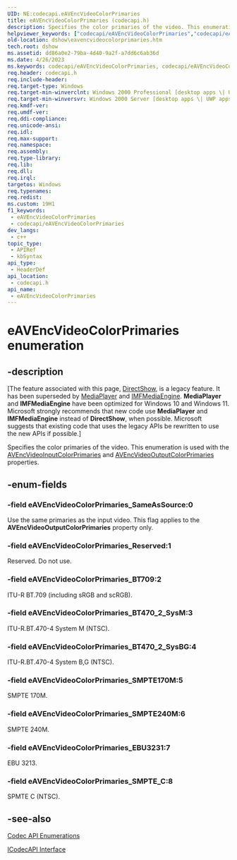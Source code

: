 ```yaml
---
UID: NE:codecapi.eAVEncVideoColorPrimaries
title: eAVEncVideoColorPrimaries (codecapi.h)
description: Specifies the color primaries of the video. This enumeration is used with the AVEncVideoInputColorPrimaries and AVEncVideoOutputColorPrimaries properties.
helpviewer_keywords: ["codecapi/eAVEncVideoColorPrimaries","codecapi/eAVEncVideoColorPrimaries_BT470_2_SysBG","codecapi/eAVEncVideoColorPrimaries_BT470_2_SysM","codecapi/eAVEncVideoColorPrimaries_BT709","codecapi/eAVEncVideoColorPrimaries_EBU3231","codecapi/eAVEncVideoColorPrimaries_Reserved","codecapi/eAVEncVideoColorPrimaries_SMPTE170M","codecapi/eAVEncVideoColorPrimaries_SMPTE240M","codecapi/eAVEncVideoColorPrimaries_SMPTE_C","codecapi/eAVEncVideoColorPrimaries_SameAsSource","dshow.eavencvideocolorprimaries","eAVEncVideoColorPrimaries","eAVEncVideoColorPrimaries enumeration [DirectShow]","eAVEncVideoColorPrimariesEnumeration","eAVEncVideoColorPrimaries_BT470_2_SysBG","eAVEncVideoColorPrimaries_BT470_2_SysM","eAVEncVideoColorPrimaries_BT709","eAVEncVideoColorPrimaries_EBU3231","eAVEncVideoColorPrimaries_Reserved","eAVEncVideoColorPrimaries_SMPTE170M","eAVEncVideoColorPrimaries_SMPTE240M","eAVEncVideoColorPrimaries_SMPTE_C","eAVEncVideoColorPrimaries_SameAsSource"]
old-location: dshow\eavencvideocolorprimaries.htm
tech.root: dshow
ms.assetid: dd86a0e2-79ba-4d40-9a2f-a7dd6c6ab36d
ms.date: 4/26/2023
ms.keywords: codecapi/eAVEncVideoColorPrimaries, codecapi/eAVEncVideoColorPrimaries_BT470_2_SysBG, codecapi/eAVEncVideoColorPrimaries_BT470_2_SysM, codecapi/eAVEncVideoColorPrimaries_BT709, codecapi/eAVEncVideoColorPrimaries_EBU3231, codecapi/eAVEncVideoColorPrimaries_Reserved, codecapi/eAVEncVideoColorPrimaries_SMPTE170M, codecapi/eAVEncVideoColorPrimaries_SMPTE240M, codecapi/eAVEncVideoColorPrimaries_SMPTE_C, codecapi/eAVEncVideoColorPrimaries_SameAsSource, dshow.eavencvideocolorprimaries, eAVEncVideoColorPrimaries, eAVEncVideoColorPrimaries enumeration [DirectShow], eAVEncVideoColorPrimariesEnumeration, eAVEncVideoColorPrimaries_BT470_2_SysBG, eAVEncVideoColorPrimaries_BT470_2_SysM, eAVEncVideoColorPrimaries_BT709, eAVEncVideoColorPrimaries_EBU3231, eAVEncVideoColorPrimaries_Reserved, eAVEncVideoColorPrimaries_SMPTE170M, eAVEncVideoColorPrimaries_SMPTE240M, eAVEncVideoColorPrimaries_SMPTE_C, eAVEncVideoColorPrimaries_SameAsSource
req.header: codecapi.h
req.include-header: 
req.target-type: Windows
req.target-min-winverclnt: Windows 2000 Professional [desktop apps \| UWP apps]
req.target-min-winversvr: Windows 2000 Server [desktop apps \| UWP apps]
req.kmdf-ver: 
req.umdf-ver: 
req.ddi-compliance: 
req.unicode-ansi: 
req.idl: 
req.max-support: 
req.namespace: 
req.assembly: 
req.type-library: 
req.lib: 
req.dll: 
req.irql: 
targetos: Windows
req.typenames: 
req.redist: 
ms.custom: 19H1
f1_keywords:
 - eAVEncVideoColorPrimaries
 - codecapi/eAVEncVideoColorPrimaries
dev_langs:
 - c++
topic_type:
 - APIRef
 - kbSyntax
api_type:
 - HeaderDef
api_location:
 - codecapi.h
api_name:
 - eAVEncVideoColorPrimaries
---
```


# eAVEncVideoColorPrimaries enumeration


## -description

\[The feature associated with this page, [DirectShow](/windows/win32/directshow/directshow), is a legacy feature. It has been superseded by [MediaPlayer](/uwp/api/Windows.Media.Playback.MediaPlayer) and [IMFMediaEngine](/windows/win32/api/mfmediaengine/nn-mfmediaengine-imfmediaengine). **MediaPlayer** and **IMFMediaEngine** have been optimized for Windows 10 and Windows 11. Microsoft strongly recommends that new code use **MediaPlayer** and **IMFMediaEngine** instead of **DirectShow**, when possible. Microsoft suggests that existing code that uses the legacy APIs be rewritten to use the new APIs if possible.\]

Specifies the color primaries of the video. This enumeration is used with the <a href="/windows/desktop/DirectShow/avencvideoinputcolorprimaries-property">AVEncVideoInputColorPrimaries</a> and <a href="/windows/desktop/DirectShow/avencvideooutputcolorprimaries-property">AVEncVideoOutputColorPrimaries</a> properties.

## -enum-fields

### -field eAVEncVideoColorPrimaries_SameAsSource:0

Use the same primaries as the input video. This flag applies to the <b>AVEncVideoOutputColorPrimaries</b> property only.

### -field eAVEncVideoColorPrimaries_Reserved:1

Reserved. Do not use.

### -field eAVEncVideoColorPrimaries_BT709:2

ITU-R BT.709 (including sRGB and scRGB).

### -field eAVEncVideoColorPrimaries_BT470_2_SysM:3

ITU-R.BT.470-4 System M (NTSC).

### -field eAVEncVideoColorPrimaries_BT470_2_SysBG:4

ITU-R.BT.470-4 System B,G (NTSC).

### -field eAVEncVideoColorPrimaries_SMPTE170M:5

SMPTE 170M.

### -field eAVEncVideoColorPrimaries_SMPTE240M:6

SMPTE 240M.

### -field eAVEncVideoColorPrimaries_EBU3231:7

EBU 3213.

### -field eAVEncVideoColorPrimaries_SMPTE_C:8

SPMTE C (NTSC).

## -see-also

<a href="/windows/desktop/DirectShow/codec-api-enumerations">Codec API Enumerations</a>



<a href="/windows/desktop/api/strmif/nn-strmif-icodecapi">ICodecAPI Interface</a>
